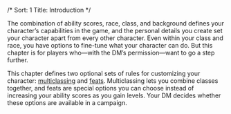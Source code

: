 /*
Sort: 1
Title: Introduction
*/

The combination of ability scores, race, class, and background defines your character’s capabilities in the game, and the personal details you create set your character apart from every other character. Even within your class and race, you have options to fine-tune what your character can do. But this chapter is for players who—with the DM’s permission—want to go a step further.

This chapter defines two optional sets of rules for customizing your character: [multiclassing](./multiclassing) and [feats](./feats). Multiclassing lets you combine classes together, and feats are special options you can choose instead of increasing your ability scores as you gain levels. Your DM decides whether these options are available in a campaign.
